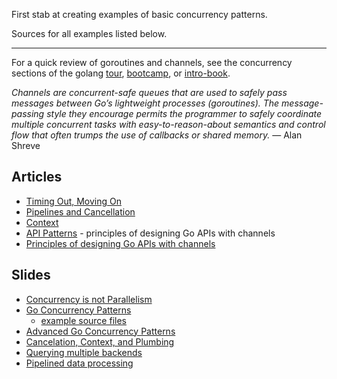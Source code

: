 First stab at creating examples of basic concurrency patterns.

Sources for all examples listed below.

---

For a quick review of goroutines and channels, see the concurrency sections of
the golang [tour](http://tour.golang.org/concurrency/1), [bootcamp](http://www.golangbootcamp.com/book/concurrency), or [intro-book](http://www.golang-book.com/10/index.htm).

*Channels are concurrent-safe queues that are used to safely pass messages
between Go’s lightweight processes (goroutines). The message-passing style they encourage permits the programmer to safely coordinate multiple concurrent tasks with easy-to-reason-about semantics and control flow that often trumps the use of callbacks or shared memory.* — Alan Shreve


## Articles

* [Timing Out, Moving On](http://blog.golang.org/go-concurrency-patterns-timing-out-and)
* [Pipelines and Cancellation](http://blog.golang.org/pipelines)
* [Context](http://blog.golang.org/context)
* [API Patterns](https://inconshreveable.com/07-08-2014/principles-of-designing-go-apis-with-channels/) - principles of designing Go APIs with channels
* [Principles of designing Go APIs with channels](https://inconshreveable.com/07-08-2014/principles-of-designing-go-apis-with-channels/)


## Slides

* [Concurrency is not Parallelism](http://talks.golang.org/2012/waza.slide#1)
* [Go Concurrency Patterns](https://talks.golang.org/2012/concurrency.slide)
  * [example source files](https://github.com/golang/talks/tree/master/2012/concurrency/support)
* [Advanced Go Concurrency Patterns](https://talks.golang.org/2013/advconc.slide)
* [Cancelation, Context, and Plumbing](https://talks.golang.org/2014/gotham-context.slide)
* [Querying multiple backends](http://peter.bourgon.org/go-do/#16)
* [Pipelined data processing](http://peter.bourgon.org/go-do/#24)

